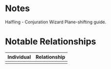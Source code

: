 # Notes
Halfling - Conjuration Wizard
Plane-shifting guide. 




# Notable Relationships
| Individual | Relationship |
| ---------- | ------------ |
|            |              |

